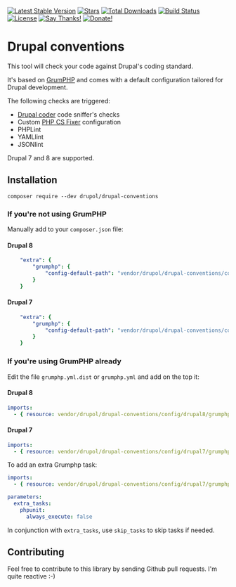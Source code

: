 [![Latest Stable Version](https://img.shields.io/packagist/v/drupol/drupal-conventions.svg?style=flat-square)](https://packagist.org/packages/drupol/drupal-conventions)
 [![Stars](https://img.shields.io/github/stars/drupol/drupal-conventions.svg?style=flat-square)](https://github.com/drupol/drupal-conventions)
 [![Total Downloads](https://img.shields.io/packagist/dt/drupol/drupal-conventions.svg?style=flat-square)](https://packagist.org/packages/drupol/drupal-conventions)
 [![Build Status](https://img.shields.io/travis/drupol/drupal-conventions/master.svg?style=flat-square)](https://travis-ci.org/drupol/drupal-conventions)
 [![License](https://img.shields.io/github/license/drupol/drupal-conventions.svg?style=flat-square)](https://packagist.org/packages/drupol/drupal-conventions)
 [![Say Thanks!](https://img.shields.io/badge/Say-thanks-brightgreen.svg?style=flat-square)](https://saythanks.io/to/drupol)
 [![Donate!](https://img.shields.io/badge/Donate-Paypal-brightgreen.svg?style=flat-square)](https://paypal.me/drupol)

# Drupal conventions

This tool will check your code against Drupal's coding standard.

It's based on [GrumPHP](https://github.com/phpro/grumphp) and comes with a default configuration tailored for Drupal development.

The following checks are triggered:
* [Drupal coder](https://www.drupal.org/project/coder) code sniffer's checks
* Custom [PHP CS Fixer](https://github.com/FriendsOfPHP/PHP-CS-Fixer) configuration
* PHPLint
* YAMLlint
* JSONlint

Drupal 7 and 8 are supported.

## Installation

```shell
composer require --dev drupol/drupal-conventions
```

### If you're not using GrumPHP

Manually add to your `composer.json` file:

#### Drupal 8
```yaml
    "extra": {
        "grumphp": {
            "config-default-path": "vendor/drupol/drupal-conventions/config/drupal8/grumphp.yml"
        }
    }
```
#### Drupal 7
```yaml
    "extra": {
        "grumphp": {
            "config-default-path": "vendor/drupol/drupal-conventions/config/drupal7/grumphp.yml"
        }
    }
```

### If you're using GrumPHP already

Edit the file `grumphp.yml.dist` or `grumphp.yml` and add on the top it:

#### Drupal 8
```yaml
imports:
  - { resource: vendor/drupol/drupal-conventions/config/drupal8/grumphp.yml }
```
#### Drupal 7
```yaml
imports:
  - { resource: vendor/drupol/drupal-conventions/config/drupal7/grumphp.yml }
```

To add an extra Grumphp task:

```yaml
imports:
  - { resource: vendor/drupol/drupal-conventions/config/drupal7/grumphp.yml }

parameters:
  extra_tasks:
    phpunit:
      always_execute: false
```

In conjunction with `extra_tasks`, use `skip_tasks` to skip tasks if needed.

## Contributing

Feel free to contribute to this library by sending Github pull requests. I'm quite reactive :-)
